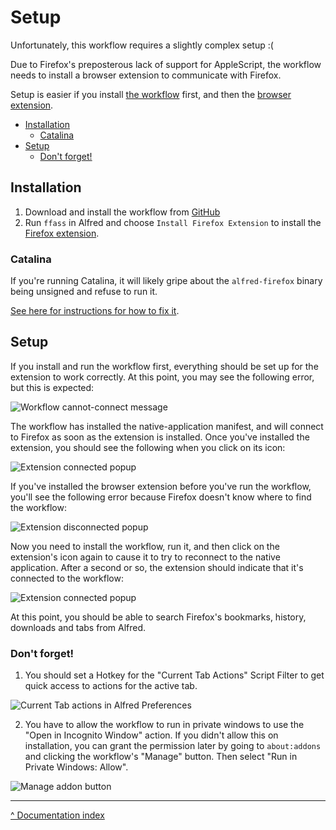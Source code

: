Setup
=====

Unfortunately, this workflow requires a slightly complex setup :(

Due to Firefox's preposterous lack of support for AppleScript, the workflow needs to install a browser extension to communicate with Firefox.

Setup is easier if you install [the workflow][workflow] first, and then the [browser extension][addon].


<!-- vim-markdown-toc GFM -->

* [Installation](#installation)
  * [Catalina](#catalina)
* [Setup](#setup)
  * [Don't forget!](#dont-forget)

<!-- vim-markdown-toc -->

Installation
------------

1. Download and install the workflow from [GitHub][workflow]
2. Run `ffass` in Alfred and choose `Install Firefox Extension` to install the [Firefox extension][addon].


### Catalina ###

If you're running Catalina, it will likely gripe about the `alfred-firefox` binary being unsigned and refuse to run it.

[See here for instructions for how to fix it][catalina].


Setup
-----

If you install and run the workflow first, everything should be set up for the extension to work correctly. At this point, you may see the following error, but this is expected:

![Workflow cannot-connect message](workflow-error.png)

The workflow has installed the native-application manifest, and will connect to Firefox as soon as the extension is installed. Once you've installed the extension, you should see the following when you click on its icon:

![Extension connected popup](extension-connected.png)

If you've installed the browser extension before you've run the workflow, you'll see the following error because Firefox doesn't know where to find the workflow:

![Extension disconnected popup](extension-error.png)

Now you need to install the workflow, run it, and then click on the extension's icon again to cause it to try to reconnect to the native application. After a second or so, the extension should indicate that it's connected to the workflow:

![Extension connected popup](extension-connected.png)

At this point, you should be able to search Firefox's bookmarks, history, downloads and tabs from Alfred.


### Don't forget!

1. You should set a Hotkey for the "Current Tab Actions" Script Filter to get quick access to actions for the active tab.

  ![Current Tab actions in Alfred Preferences](current-tab-actions.png)

2. You have to allow the workflow to run in private windows to use the "Open in Incognito Window" action. If you didn't allow this on installation, you can grant the permission later by going to `about:addons` and clicking the workflow's "Manage" button. Then select "Run in Private Windows: Allow".

  ![Manage addon button](manage-addon.png)

---

[^ Documentation index](index.md)

[workflow]: https://github.com/deanishe/alfred-firefox/releases/latest
[addon]: https://addons.mozilla.org/en-US/firefox/addon/alfred-launcher-integration/
[catalina]: https://github.com/deanishe/awgo/wiki/Catalina
